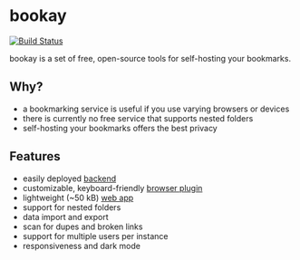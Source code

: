 # bookay

[![Build Status](https://github.com/jaynetics/bookay/workflows/tests/badge.svg)](https://github.com/jaynetics/bookay/actions)

bookay is a set of free, open-source tools for self-hosting your bookmarks.

## Why?

- a bookmarking service is useful if you use varying browsers or devices
- there is currently no free service that supports nested folders
- self-hosting your bookmarks offers the best privacy

## Features

- easily deployed [backend](./server/README.md)
- customizable, keyboard-friendly [browser plugin](./plugin/README.md)
- lightweight (~50 kB) [web app](./webapp/README.md)
- support for nested folders
- data import and export
- scan for dupes and broken links
- support for multiple users per instance
- responsiveness and dark mode
